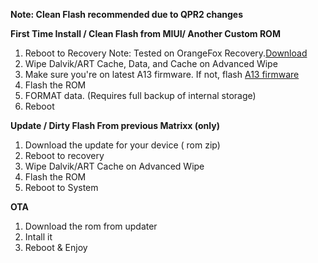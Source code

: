 **Note: Clean Flash recommended due to QPR2 changes**

**First Time Install / Clean Flash from MIUI/ Another Custom ROM**
1. Reboot to Recovery
   Note: Tested on OrangeFox Recovery.[Download](https://orangefox.download/en/device/vayu)
2. Wipe Dalvik/ART Cache, Data, and Cache on Advanced Wipe
3. Make sure you're on latest A13 firmware.
If not, flash [A13 firmware](https://xiaomifirmwareupdater.com/firmware/vayu/)
4. Flash the ROM
5. FORMAT data. (Requires full backup of internal storage)
6. Reboot

**Update / Dirty Flash From previous Matrixx (only)**
1. Download the update for your device ( rom zip)
2. Reboot to recovery
3. Wipe Dalvik/ART Cache on Advanced Wipe
4. Flash the ROM
5. Reboot to System

**OTA**
1. Download the rom from updater
2. Intall it
3. Reboot & Enjoy
